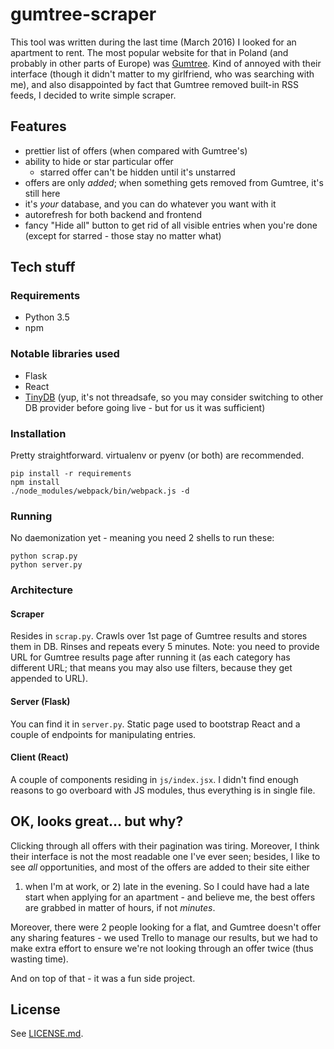 # gumtree-scraper

This tool was written during the last time (March 2016) I looked for an
apartment to rent. The most popular website for that in Poland (and probably
in other parts of Europe) was [Gumtree](http://gumtree.pl). Kind of annoyed
with their interface (though it didn't matter to my girlfriend, who was
searching with me), and also disappointed by fact that Gumtree removed built-in
RSS feeds, I decided to write simple scraper.

## Features

- prettier list of offers (when compared with Gumtree's)
- ability to hide or star particular offer
	- starred offer can't be hidden until it's unstarred
- offers are only *added*; when something gets removed from Gumtree, it's still
  here
- it's *your* database, and you can do whatever you want with it
- autorefresh for both backend and frontend
- fancy "Hide all" button to get rid of all visible entries when you're done
  (except for starred - those stay no matter what)

## Tech stuff

### Requirements

- Python 3.5
- npm

### Notable libraries used

- Flask
- React
- [TinyDB](http://tinydb.readthedocs.org/) (yup, it's not threadsafe, so you
  may consider switching to other DB provider before going live - but for us
  it was sufficient)

### Installation

Pretty straightforward. virtualenv or pyenv (or both) are recommended.

```
pip install -r requirements
npm install
./node_modules/webpack/bin/webpack.js -d
```

### Running

No daemonization yet - meaning you need 2 shells to run these:

```
python scrap.py
python server.py
```

### Architecture

#### Scraper

Resides in `scrap.py`. Crawls over 1st page of Gumtree results and stores them
in DB. Rinses and repeats every 5 minutes. Note: you need to provide URL for
Gumtree results page after running it (as each category has different URL;
that means you may also use filters, because they get appended to URL).

#### Server (Flask)

You can find it in `server.py`. Static page used to bootstrap React and
a couple of endpoints for manipulating entries.

#### Client (React)

A couple of components residing in `js/index.jsx`. I didn't find enough reasons
to go overboard with JS modules, thus everything is in single file.

## OK, looks great... but why?

Clicking through all offers with their pagination was tiring. Moreover, I think
their interface is not the most readable one I've ever seen; besides, I like to
see *all* opportunities, and most of the offers are added to their site either
1) when I'm at work, or 2) late in the evening. So I could have had a late
start when applying for an apartment - and believe me, the best offers are
grabbed in matter of hours, if not *minutes*.

Moreover, there were 2 people looking for a flat, and Gumtree doesn't offer any
sharing features - we used Trello to manage our results, but we had to make
extra effort to ensure we're not looking through an offer twice (thus wasting
time).

And on top of that - it was a fun side project.

## License

See [LICENSE.md](LICENSE.md).
